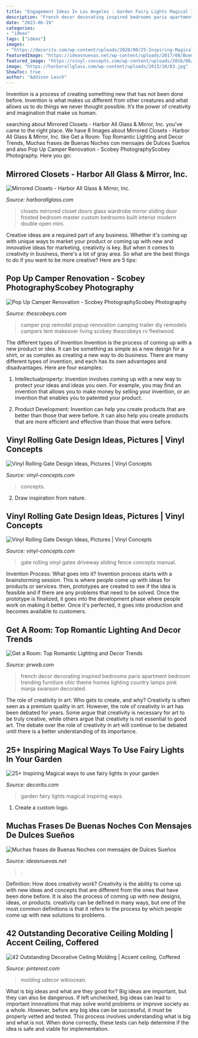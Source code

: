 ```yaml
---
title: "Engagement Ideas In Los Angeles : Garden Fairy Lights Magical Inspiring Ways"
description: "French decor decorating inspired bedrooms paris apartment bedroom trending furniture chic theme homes lighting country lamps pink manja swanson decorated"
date: "2023-06-19"
categories:
- "ideas"
tags: ["ideas"]
images:
- "https://decoritu.com/wp-content/uploads/2020/08/25-Inspiring-Magical-ways-to-use-fairy-lights-in-your-garden-5.jpg"
featuredImage: "https://ideasnuevas.net/wp-content/uploads/2017/08/BuenasNoches4001-500x889.jpg"
featured_image: "https://vinyl-concepts.com/wp-content/uploads/2016/06/vinyl-rolling-gate-06.jpg"
image: "https://harborallglass.com/wp-content/uploads/2013/10/83.jpg"
ShowToc: true
author: "Addison Lesch"
---
```



Invention is a process of creating something new that has not been done before. Invention is what makes us different from other creatures and what allows us to do things we never thought possible. It’s the power of creativity and imagination that make us human.

	

		
searching about Mirrored Closets - Harbor All Glass &amp; Mirror, Inc. you've came to the right place. We have 8 Images about Mirrored Closets - Harbor All Glass &amp; Mirror, Inc. like Get a Room: Top Romantic Lighting and Decor Trends, Muchas frases de Buenas Noches con mensajes de Dulces Sueños and also Pop Up Camper Renovation - Scobey PhotographyScobey Photography. Here you go:
		
    
## Mirrored Closets - Harbor All Glass &amp; Mirror, Inc.

<img loading=lazy src="https://harborallglass.com/wp-content/uploads/2013/10/83.jpg" onerror="this.onerror=null;this.src='https://tse3.mm.bing.net/th?id=OIP.JSaSN4fJn6sUTPMOFPAD_wHaJ4&amp;pid=15.1';" alt="Mirrored Closets - Harbor All Glass &amp; Mirror, Inc.">

_Source: harborallglass.com_

>closets mirrored closet doors glass wardrobe mirror sliding door frosted bedroom master custom bedrooms built interior modern double open mini. 

	

Creative ideas are a required part of any business. Whether it's coming up with unique ways to market your product or coming up with new and innovative ideas for marketing, creativity is key. But when it comes to creativity in business, there's a lot of gray area. So what are the best things to do if you want to be more creative? Here are 5 tips: 

    
## Pop Up Camper Renovation - Scobey PhotographyScobey Photography

<img loading=lazy src="http://thescobeys.com/wp-content/uploads/2018/05/PopUpCamper_0005-684x1024.jpg" onerror="this.onerror=null;this.src='https://tse4.mm.bing.net/th?id=OIP.P52zmVa8poKt2s-XDeEdWQHaLF&amp;pid=15.1';" alt="Pop Up Camper Renovation - Scobey PhotographyScobey Photography">

_Source: thescobeys.com_

>camper pop remodel popup renovation camping trailer diy remodels campers tent makeover living scobey thescobeys rv fleetwood. 

	

The different types of Invention
Invention is the process of coming up with a new product or idea. It can be something as simple as a new design for a shirt, or as complex as creating a new way to do business. There are many different types of invention, and each has its own advantages and disadvantages. Here are four examples: 
1. Intellectualproperty: Invention involves coming up with a new way to protect your ideas and ideas you own. For example, you may find an invention that allows you to make money by selling your invention, or an invention that enables you to patented your product. 

2. Product Development: Invention can help you create products that are better than those that were before. It can also help you create products that are more efficient and effective than those that were before. 


    
## Vinyl Rolling Gate Design Ideas, Pictures | Vinyl Concepts

<img loading=lazy src="https://vinyl-concepts.com/wp-content/uploads/2016/06/vinyl-rolling-gate-06.jpg" onerror="this.onerror=null;this.src='https://tse1.mm.bing.net/th?id=OIP.M67fRVOES6NjYEQlw7SOkQHaFj&amp;pid=15.1';" alt="Vinyl Rolling Gate Design Ideas, Pictures | Vinyl Concepts">

_Source: vinyl-concepts.com_

>concepts. 

	

2. Draw inspiration from nature.

    
## Vinyl Rolling Gate Design Ideas, Pictures | Vinyl Concepts

<img loading=lazy src="https://vinyl-concepts.com/wp-content/uploads/2016/06/vinyl-rolling-gate-12.jpg" onerror="this.onerror=null;this.src='https://tse4.mm.bing.net/th?id=OIP.Y13GlfXhm568S_1PFEXcQAHaFj&amp;pid=15.1';" alt="Vinyl Rolling Gate Design Ideas, Pictures | Vinyl Concepts">

_Source: vinyl-concepts.com_

>gate rolling vinyl gates driveway sliding fence concepts manual. 

	

Invention Process: What goes into it?
Invention process starts with a brainstorming session. This is where people come up with ideas for products or services. then, prototypes are created to see if the idea is feasible and if there are any problems that need to be solved. Once the prototype is finalized, it goes into the development phase where people work on making it better. Once it's perfected, it goes into production and becomes available to customers.

    
## Get A Room: Top Romantic Lighting And Decor Trends

<img loading=lazy src="http://ww1.prweb.com/prfiles/2013/01/29/10375548/french-style-decorating.jpg" onerror="this.onerror=null;this.src='https://tse4.mm.bing.net/th?id=OIP.FIX5Uz3ipkri728pRejmaAHaJ3&amp;pid=15.1';" alt="Get a Room: Top Romantic Lighting and Decor Trends">

_Source: prweb.com_

>french decor decorating inspired bedrooms paris apartment bedroom trending furniture chic theme homes lighting country lamps pink manja swanson decorated. 

	

The role of creativity in art: Who gets to create, and why?
Creativity is often seen as a premium quality in art. However, the role of creativity in art has been debated for years. Some argue that creativity is necessary for art to be truly creative, while others argue that creativity is not essential to good art. The debate over the role of creativity in art will continue to be debated until there is a better understanding of its importance.

    
## 25+ Inspiring Magical Ways To Use Fairy Lights In Your Garden

<img loading=lazy src="https://decoritu.com/wp-content/uploads/2020/08/25-Inspiring-Magical-ways-to-use-fairy-lights-in-your-garden-5.jpg" onerror="this.onerror=null;this.src='https://tse4.mm.bing.net/th?id=OIP.LeTxO_on5CGzBDH9MyWMoQHaJ4&amp;pid=15.1';" alt="25+ Inspiring Magical ways to use fairy lights in your garden">

_Source: decoritu.com_

>garden fairy lights magical inspiring ways. 

	

1. Create a custom logo.

    
## Muchas Frases De Buenas Noches Con Mensajes De Dulces Sueños

<img loading=lazy src="https://ideasnuevas.net/wp-content/uploads/2017/08/BuenasNoches4001-500x889.jpg" onerror="this.onerror=null;this.src='https://tse2.mm.bing.net/th?id=OIP.q-mWeJrCUomQ_3no8CHUQAHaNK&amp;pid=15.1';" alt="Muchas frases de Buenas Noches con mensajes de Dulces Sueños">

_Source: ideasnuevas.net_

>. 

	

Definition: How does creativity work?
Creativity is the ability to come up with new ideas and concepts that are different from the ones that have been done before. It is also the process of coming up with new designs, ideas, or products. creativity can be defined in many ways, but one of the most common definitions is that it refers to the process by which people come up with new solutions to problems.

    
## 42 Outstanding Decorative Ceiling Molding | Accent Ceiling, Coffered

<img loading=lazy src="https://i.pinimg.com/736x/0e/86/dd/0e86dd9014e1cc00bf75a4a3e39084a0.jpg" onerror="this.onerror=null;this.src='https://tse1.mm.bing.net/th?id=OIP.iQRFXc4p0nBPT0bsfOWaVwHaLH&amp;pid=15.1';" alt="42 Outstanding Decorative Ceiling Molding | Accent ceiling, Coffered">

_Source: pinterest.com_

>molding udecor wikiocean. 

	

What is big ideas and what are they good for?
Big ideas are important, but they can also be dangerous. If left unchecked, big ideas can lead to important innovations that may solve world problems or improve society as a whole. However, before any big idea can be successful, it must be properly vetted and tested. This process involves understanding what is big and what is not. When done correctly, these tests can help determine if the idea is safe and viable for implementation.

